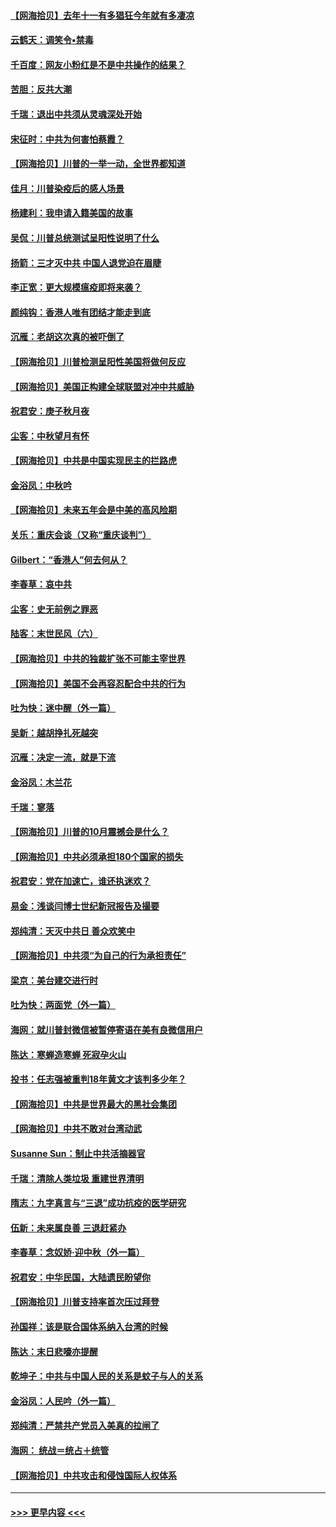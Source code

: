 #### [【网海拾贝】去年十一有多猖狂今年就有多凄凉](../pages/nsc993/n12463649.md?t=10091902) 
#### [云鹤天：调笑令▪禁毒](../pages/nsc993/n12462975.md?t=10091902) 
#### [千百度：网友小粉红是不是中共操作的结果？](../pages/nsc993/n12461025.md?t=10091902) 
#### [苦胆：反共大潮](../pages/nsc993/n12459469.md?t=10091902) 
#### [千瑞：退出中共须从灵魂深处开始](../pages/nsc993/n12459437.md?t=10091902) 
#### [宋征时：中共为何害怕蔡霞？](../pages/nsc993/n12459097.md?t=10091902) 
#### [【网海拾贝】川普的一举一动，全世界都知道](../pages/nsc993/n12458825.md?t=10091902) 
#### [佳月：川普染疫后的感人场景](../pages/nsc993/n12456994.md?t=10091902) 
#### [杨建利：我申请入籍美国的故事](../pages/nsc993/n12455635.md?t=10091902) 
#### [吴侃：川普总统测试呈阳性说明了什么](../pages/nsc993/n12451869.md?t=10091902) 
#### [扬箭：三才灭中共 中国人退党迫在眉睫](../pages/nsc993/n12451842.md?t=10091902) 
#### [李正宽：更大规模瘟疫即将来袭？](../pages/nsc993/n12451455.md?t=10091902) 
#### [颜纯钩：香港人唯有团结才能走到底](../pages/nsc993/n12450870.md?t=10091902) 
#### [沉雁：老胡这次真的被吓倒了](../pages/nsc993/n12449796.md?t=10091902) 
#### [【网海拾贝】川普检测呈阳性美国将做何反应](../pages/nsc993/n12449042.md?t=10091902) 
#### [【网海拾贝】美国正构建全球联盟对冲中共威胁](../pages/nsc993/n12446580.md?t=10091902) 
#### [祝君安：庚子秋月夜](../pages/nsc993/n12445870.md?t=10091902) 
#### [尘客：中秋望月有怀](../pages/nsc993/n12444632.md?t=10091902) 
#### [【网海拾贝】中共是中国实现民主的拦路虎](../pages/nsc993/n12443573.md?t=10091902) 
#### [金浴凤：中秋吟](../pages/nsc993/n12441773.md?t=10091902) 
#### [【网海拾贝】未来五年会是中美的高风险期](../pages/nsc993/n12440760.md?t=10091902) 
#### [关乐：重庆会谈（又称“重庆谈判”）](../pages/nsc993/n12437525.md?t=10091902) 
#### [Gilbert：“香港人”何去何从？](../pages/nsc993/n12435894.md?t=10091902) 
#### [李春草：哀中共](../pages/nsc993/n12435874.md?t=10091902) 
#### [尘客：史无前例之罪恶](../pages/nsc993/n12435762.md?t=10091902) 
#### [陆客：末世民风（六）](../pages/nsc993/n12435354.md?t=10091902) 
#### [【网海拾贝】中共的独裁扩张不可能主宰世界](../pages/nsc993/n12435151.md?t=10091902) 
#### [【网海拾贝】美国不会再容忍配合中共的行为](../pages/nsc993/n12433808.md?t=10091902) 
#### [吐为快：迷中醒（外一篇）](../pages/nsc993/n12433585.md?t=10091902) 
#### [吴新：越胡挣扎死越突](../pages/nsc993/n12433562.md?t=10091902) 
#### [沉雁：决定一流，就是下流](../pages/nsc993/n12432128.md?t=10091902) 
#### [金浴凤：木兰花](../pages/nsc993/n12432124.md?t=10091902) 
#### [千瑞：寥落](../pages/nsc993/n12432071.md?t=10091902) 
#### [【网海拾贝】川普的10月震撼会是什么？](../pages/nsc993/n12431624.md?t=10091902) 
#### [【网海拾贝】中共必须承担180个国家的损失](../pages/nsc993/n12428893.md?t=10091902) 
#### [祝君安：党在加速亡，谁还执迷欢？](../pages/nsc993/n12428652.md?t=10091902) 
#### [易金：浅谈闫博士世纪新冠报告及撮要](../pages/nsc993/n12426822.md?t=10091902) 
#### [郑纯清：天灭中共日 善众欢笑中](../pages/nsc993/n12426784.md?t=10091902) 
#### [【网海拾贝】中共须“为自己的行为承担责任”](../pages/nsc993/n12426067.md?t=10091902) 
#### [梁京：美台建交进行时](../pages/nsc993/n12424066.md?t=10091902) 
#### [吐为快：两面党（外一篇）](../pages/nsc993/n12424043.md?t=10091902) 
#### [海网：就川普封微信被暂停寄语在美有良微信用户](../pages/nsc993/n12424021.md?t=10091902) 
#### [陈达：寒蝉造寒蝉 死寂孕火山](../pages/nsc993/n12423958.md?t=10091902) 
#### [投书：任志强被重判18年黄文才该判多少年？](../pages/nsc993/n12423672.md?t=10091902) 
#### [【网海拾贝】中共是世界最大的黑社会集团](../pages/nsc993/n12423543.md?t=10091902) 
#### [【网海拾贝】中共不敢对台湾动武](../pages/nsc993/n12421418.md?t=10091902) 
#### [Susanne Sun：制止中共活摘器官](../pages/nsc993/n12419654.md?t=10091902) 
#### [千瑞：清除人类垃圾 重建世界清明](../pages/nsc993/n12419414.md?t=10091902) 
#### [隋志：九字真言与“三退”成功抗疫的医学研究](../pages/nsc993/n12419248.md?t=10091902) 
#### [伍新：未来属良善 三退赶紧办](../pages/nsc993/n12418496.md?t=10091902) 
#### [李春草：念奴娇·迎中秋（外一篇）](../pages/nsc993/n12418465.md?t=10091902) 
#### [祝君安：中华民国，大陆遗民盼望你](../pages/nsc993/n12418089.md?t=10091902) 
#### [【网海拾贝】川普支持率首次压过拜登](../pages/nsc993/n12418050.md?t=10091902) 
#### [孙国祥：该是联合国体系纳入台湾的时候](../pages/nsc993/n12417369.md?t=10091902) 
#### [陈达：末日悲嚎亦提醒](../pages/nsc993/n12416736.md?t=10091902) 
#### [乾坤子：中共与中国人民的关系是蚊子与人的关系](../pages/nsc993/n12416632.md?t=10091902) 
#### [金浴凤：人民吟（外一篇）](../pages/nsc993/n12416567.md?t=10091902) 
#### [郑纯清：严禁共产党员入美真的拉闸了](../pages/nsc993/n12416550.md?t=10091902) 
#### [海网： 统战＝统占＋统管](../pages/nsc993/n12416404.md?t=10091902) 
#### [【网海拾贝】中共攻击和侵蚀国际人权体系](../pages/nsc993/n12416250.md?t=10091902) 

----
#### [ >>> 更早内容 <<< ](../indexes/nsc993-earlier.md)
